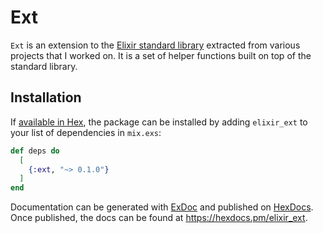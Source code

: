 # Ext

`Ext` is an extension to the [Elixir standard library][elixir-standard-library] extracted from various projects that I worked on. It is a set of helper functions built on top of the standard library.

## Installation

If [available in Hex](https://hex.pm/docs/publish), the package can be installed
by adding `elixir_ext` to your list of dependencies in `mix.exs`:

```elixir
def deps do
  [
    {:ext, "~> 0.1.0"}
  ]
end
```

Documentation can be generated with [ExDoc](https://github.com/elixir-lang/ex_doc)
and published on [HexDocs](https://hexdocs.pm). Once published, the docs can
be found at <https://hexdocs.pm/elixir_ext>.

[elixir-standard-library]: https://hexdocs.pm/elixir/
